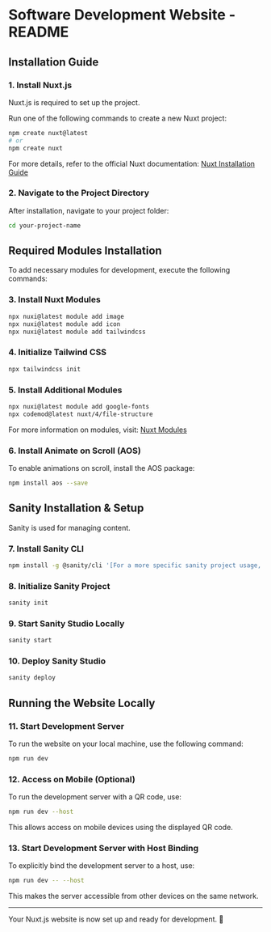 # Software Development Website - README

## Installation Guide

### 1. Install Nuxt.js
Nuxt.js is required to set up the project.

Run one of the following commands to create a new Nuxt project:
```sh
npm create nuxt@latest
# or
npm create nuxt
```
For more details, refer to the official Nuxt documentation: [Nuxt Installation Guide](https://nuxt.com/docs/getting-started/installation)

### 2. Navigate to the Project Directory
After installation, navigate to your project folder:
```sh
cd your-project-name
```

## Required Modules Installation
To add necessary modules for development, execute the following commands:

### 3. Install Nuxt Modules
```sh
npx nuxi@latest module add image
npx nuxi@latest module add icon
npx nuxi@latest module add tailwindcss
```

### 4. Initialize Tailwind CSS
```sh
npx tailwindcss init
```

### 5. Install Additional Modules
```sh
npx nuxi@latest module add google-fonts
npx codemod@latest nuxt/4/file-structure
```
For more information on modules, visit: [Nuxt Modules](https://nuxt.com/modules)

### 6. Install Animate on Scroll (AOS)
To enable animations on scroll, install the AOS package:
```sh
npm install aos --save
```

## Sanity Installation & Setup
Sanity is used for managing content.

### 7. Install Sanity CLI
```sh
npm install -g @sanity/cli '[For a more specific sanity project usage, use: npm create sanity@latest -- --project w2qkfye8 --dataset sofdev]'
```

### 8. Initialize Sanity Project
```sh
sanity init
```

### 9. Start Sanity Studio Locally
```sh
sanity start
```

### 10. Deploy Sanity Studio
```sh
sanity deploy
```

## Running the Website Locally

### 11. Start Development Server
To run the website on your local machine, use the following command:
```sh
npm run dev
```

### 12. Access on Mobile (Optional)
To run the development server with a QR code, use:
```sh
npm run dev --host
```
This allows access on mobile devices using the displayed QR code.

### 13. Start Development Server with Host Binding
To explicitly bind the development server to a host, use:
```sh
npm run dev -- --host
```
This makes the server accessible from other devices on the same network.

---
Your Nuxt.js website is now set up and ready for development. 🚀

